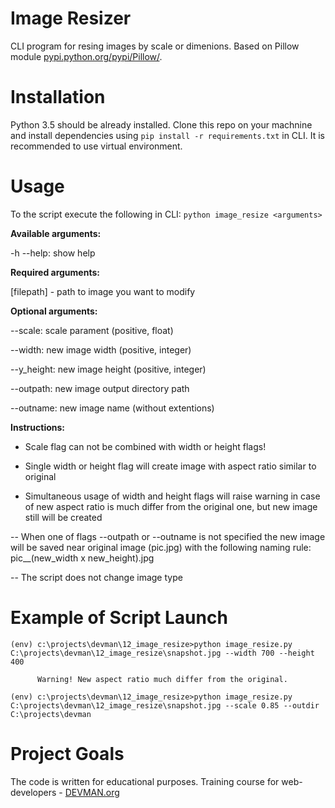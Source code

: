 # Image Resizer

CLI program for resing images by scale or dimenions.
Based on Pillow module [pypi.python.org/pypi/Pillow/](https://pypi.python.org/pypi/Pillow/).


# Installation

Python 3.5 should be already installed.
Clone this repo on your machnine and install dependencies using ```pip install -r requirements.txt``` in CLI. 
It is recommended to use virtual environment.


# Usage

To the script execute the following in CLI: ```python image_resize <arguments>```

**Available arguments:**

-h --help: show help

**Required arguments:**

[filepath] - path to image you want to modify

**Optional arguments:**

--scale: scale parament (positive, float)

--width: new image width (positive, integer)

--y_height: new image height (positive, integer)

--outpath: new image output directory path

--outname: new image name (without extentions) 

**Instructions:**

- Scale flag can not be combined with width or height flags!

- Single width or height flag will create image with aspect ratio similar to original

- Simultaneous usage of width and height flags will raise warning in case of new aspect ratio
  is much differ from the original one, but new image still will be created
  
-- When one of flags --outpath or --outname is not specified the new image will be saved near original image (pic.jpg)
   with the following naming rule: pic__(new_width x new_height).jpg

-- The script does not change image type

# Example of Script Launch

```
(env) c:\projects\devman\12_image_resize>python image_resize.py C:\projects\devman\12_image_resize\snapshot.jpg --width 700 --height 400

      Warning! New aspect ratio much differ from the original.
```

```
(env) c:\projects\devman\12_image_resize>python image_resize.py C:\projects\devman\12_image_resize\snapshot.jpg --scale 0.85 --outdir C:\projects\devman
```



# Project Goals

The code is written for educational purposes. Training course for web-developers - [DEVMAN.org](https://devman.org)









